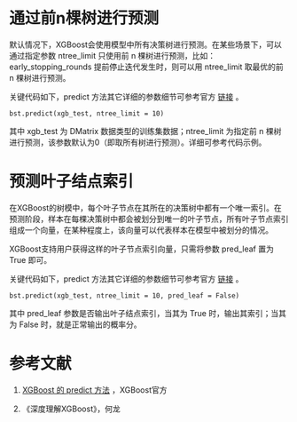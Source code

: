 # 通过前n棵树进行预测

默认情况下，XGBoost会使用模型中所有决策树进行预测。在某些场景下，可以通过指定参数 ntree_limit 只使用前 n 棵树进行预测，比如：early_stopping_rounds 提前停止迭代发生时，则可以用 ntree_limit 取最优的前 n 棵树进行预测。

关键代码如下，predict 方法其它详细的参数细节可参考官方 [链接](https://xgboost.readthedocs.io/en/latest/python/python_api.html#xgboost.Booster.predict) 。

```
bst.predict(xgb_test, ntree_limit = 10)
```

其中 xgb_test 为 DMatrix 数据类型的训练集数据；ntree_limit 为指定前 n 棵树进行预测，该参数默认为0（即取所有树进行预测）。详细可参考代码示例。



# 预测叶子结点索引

在XGBoost的树模中，每个叶子节点在其所在的决策树中都有一个唯一索引。在预测阶段，样本在每棵决策树中都会被划分到唯一的叶子节点，所有叶子节点索引组成一个向量，在某种程度上，该向量可以代表样本在模型中被划分的情况。

XGBoost支持用户获得这样的叶子节点索引向量，只需将参数 pred_leaf 置为 True 即可。

关键代码如下，predict 方法其它详细的参数细节可参考官方 [链接](https://xgboost.readthedocs.io/en/latest/python/python_api.html#xgboost.Booster.predict) 。

```
bst.predict(xgb_test, ntree_limit = 10, pred_leaf = False)
```

其中 pred_leaf 参数是否输出叶子结点索引，当其为 True 时，输出其索引；当其为 False 时，就是正常输出的概率分。



# 参考文献

1. [XGBoost 的 predict 方法](https://xgboost.readthedocs.io/en/latest/python/python_api.html#xgboost.Booster.predict) ，XGBoost官方

2. 《深度理解XGBoost》，何龙
